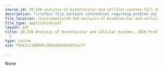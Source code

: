 ```yaml
---
course_id: 20-320-analysis-of-biomolecular-and-cellular-systems-fall-2012
description: "\r\nThis file contains information regarding problem set solutions 5."
file_location: /coursemedia/20-320-analysis-of-biomolecular-and-cellular-systems-fall-2012/f4011cc199895c3bd435d3d35651ec77_MIT20_320F12_Fa2010_PS5_so.pdf
file_type: application/pdf
layout: pdf
title: 20.320 Analysis of Biomolecular and Cellular Systems, 2010 Problem Set Solutions
  5
type: course
uid: f4011cc199895c3bd435d3d35651ec77

---
```

None